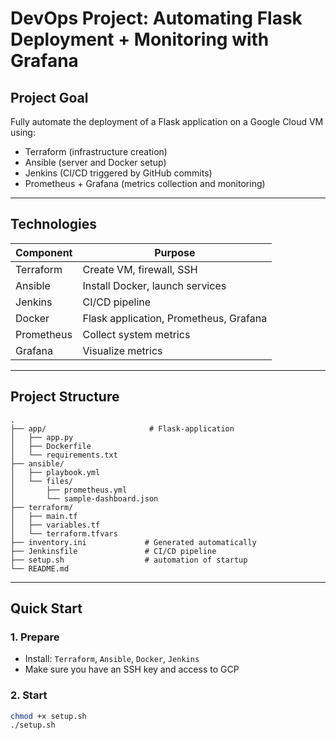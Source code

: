 # DevOps Project: Automating Flask Deployment + Monitoring with Grafana

## Project Goal

Fully automate the deployment of a Flask application on a Google Cloud VM using:

- Terraform (infrastructure creation)
- Ansible (server and Docker setup)
- Jenkins (CI/CD triggered by GitHub commits)
- Prometheus + Grafana (metrics collection and monitoring)

---

## Technologies

| Component  | Purpose                                 |
|------------|-----------------------------------------|
| Terraform  | Create VM, firewall, SSH                |
| Ansible    | Install Docker, launch services         |
| Jenkins    | CI/CD pipeline                          |
| Docker     | Flask application, Prometheus, Grafana  |
| Prometheus | Collect system metrics                  |
| Grafana    | Visualize metrics                       |

---

## Project Structure

```plaintext
.
├── app/                       # Flask-application
│   ├── app.py
│   ├── Dockerfile
│   └── requirements.txt
├── ansible/
│   ├── playbook.yml
│   └── files/
│       ├── prometheus.yml
│       └── sample-dashboard.json
├── terraform/
│   ├── main.tf
│   ├── variables.tf
│   └── terraform.tfvars
├── inventory.ini             # Generated automatically
├── Jenkinsfile               # CI/CD pipeline
├── setup.sh                  # automation of startup
└── README.md
```


---

## Quick Start

### 1. Prepare

- Install: `Terraform`, `Ansible`, `Docker`, `Jenkins`
- Make sure you have an SSH key and access to GCP

### 2. Start

```bash
chmod +x setup.sh
./setup.sh
